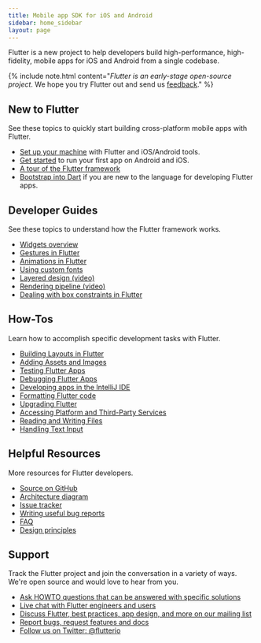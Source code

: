```yaml
---
title: Mobile app SDK for iOS and Android
sidebar: home_sidebar
layout: page
---
```


Flutter is a new project to help developers build high-performance, high-fidelity, mobile apps for
iOS and Android from a single codebase.

{% include note.html content="_Flutter is an early-stage open-source project_. We hope you try Flutter out and send us [feedback](mailto:flutter-dev@googlegroups.com)." %}

## New to Flutter

See these topics to quickly start building cross-platform mobile apps with Flutter.

 - [Set up your machine](/setup/) with Flutter and iOS/Android tools.
 - [Get started](getting-started) to run your first app on Android and iOS.
 - [A tour of the Flutter framework](widgets-intro)
 - [Bootstrap into Dart](/bootstrap-into-dart/) if you are new to the language
 for developing Flutter apps.

## Developer Guides

See these topics to understand how the Flutter framework works.

 - [Widgets overview](widgets)
 - [Gestures in Flutter](gestures)
 - [Animations in Flutter](animations)
 - [Using custom fonts](custom-fonts)
 - [Layered design (video)](https://www.youtube.com/watch?v=dkyY9WCGMi0)
 - [Rendering pipeline (video)](https://www.youtube.com/watch?v=UUfXWzp0-DU)
 - [Dealing with box constraints in Flutter](layout)

## How-Tos

Learn how to accomplish specific development tasks with Flutter.

 - [Building Layouts in Flutter](/tutorials/layout/)
 - [Adding Assets and Images](assets-and-images)
 - [Testing Flutter Apps](testing)
 - [Debugging Flutter Apps](debugging)
 - [Developing apps in the IntelliJ IDE](intellij-ide)
 - [Formatting Flutter code](formatting)
 - [Upgrading Flutter](upgrading)
 - [Accessing Platform and Third-Party Services](platform-services)
 - [Reading and Writing Files](reading-writing-files)
 - [Handling Text Input](text-input)

## Helpful Resources

More resources for Flutter developers.

 - [Source on GitHub](https://github.com/flutter/flutter)
 - [Architecture diagram](https://docs.google.com/presentation/d/1cw7A4HbvM_Abv320rVgPVGiUP2msVs7tfGbkgdrTy0I/edit?usp=sharing)
 - [Issue tracker](https://github.com/flutter/flutter/issues)
 - [Writing useful bug reports](bug-reports)
 - [FAQ](faq)
 - [Design principles](design-principles)

## Support

Track the Flutter project and join the conversation in a variety of ways.
We're open source and would love to hear from you.

- [Ask HOWTO questions that can be answered with specific solutions][so]
- [Live chat with Flutter engineers and users][gitter]
- [Discuss Flutter, best practices, app design, and more on our mailing list][mailinglist]
- [Report bugs, request features and docs][issues]
- [Follow us on Twitter: @flutterio](https://twitter.com/flutterio)


[issues]: https://github.com/flutter/flutter/issues
[apidocs]: https://docs.flutter.io
[so]: https://stackoverflow.com/tags/flutter
[mailinglist]: https://groups.google.com/d/forum/flutter-dev
[gitter]: https://gitter.im/flutter/flutter
